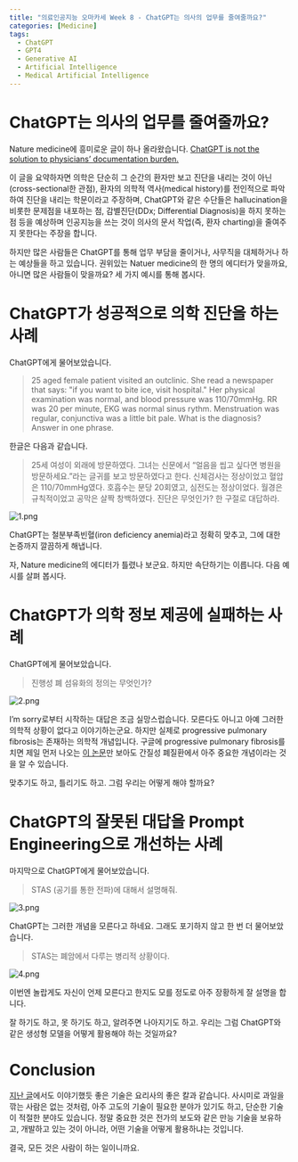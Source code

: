 ```yaml
---
title: "의료인공지능 오마카세 Week 8 - ChatGPT는 의사의 업무를 줄여줄까요?"
categories: [Medicine]
tags:
  - ChatGPT
  - GPT4
  - Generative AI
  - Artificial Intelligence
  - Medical Artificial Intelligence
---
```


# ChatGPT는 의사의 업무를 줄여줄까요?

Nature medicine에 흥미로운 글이 하나 올라왔습니다. [ChatGPT is not the solution to physicians’ documentation burden.](https://www.nature.com/articles/s41591-023-02341-4#citeas)

이 글을 요약하자면 의학은 단순히 그 순간의 환자만 보고 진단을 내리는 것이 아닌(cross-sectional한 관점), 환자의 의학적 역사(medical history)를 전인적으로 파악하여 진단을 내리는 학문이라고 주장하며, ChatGPT와 같은 수단들은 hallucination을 비롯한 문제점을 내포하는 점, 감별진단(DDx; Differential Diagnosis)을 하지 못하는 점 등을 예상하며 인공지능을 쓰는 것이 의사의 문서 작업(즉, 환자 charting)을 줄여주지 못한다는 주장을 합니다.

하지만 많은 사람들은 ChatGPT를 통해 업무 부담을 줄이거나, 사무직을 대체하거나 하는 예상들을 하고 있습니다. 권위있는 Natuer medicine의 한 명의 에디터가 맞을까요, 아니면 많은 사람들이 맞을까요? 세 가지 예시를 통해 봅시다.

# ChatGPT가 성공적으로 의학 진단을 하는 사례

ChatGPT에게 물어보았습니다.

> 25 aged female patient visited an outclinic. She read a newspaper that says: "if you want to bite ice, visit hospital." Her physical examination was normal, and blood pressure was 110/70mmHg. RR was 20 per minute, EKG was normal sinus rythm. Menstruation was regular, conjunctiva was a little bit pale. What is the diagnosis? Answer in one phrase.
> 

한글은 다음과 같습니다.

> 25세 여성이 외래에 방문하였다. 그녀는 신문에서 “얼음을 씹고 싶다면 병원을 방문하세요.”라는 글귀를 보고 방문하였다고 한다. 신체검사는 정상이었고 혈압은 110/70mmHg였다. 호흡수는 분당 20회였고, 심전도는 정상이었다. 월경은 규칙적이었고 공막은 살짝 창백하였다. 진단은 무엇인가? 한 구절로 대답하라.
> 

![1.png](/img/omakase6/1.png)

ChatGPT는 철분부족빈혈(iron deficiency anemia)라고 정확히 맞추고, 그에 대한 논증까지 깔끔하게 해냅니다.

자, Nature medicine의 에디터가 틀렸나 보군요. 하지만 속단하기는 이릅니다. 다음 예시를 살펴 봅시다.

# ChatGPT가 의학 정보 제공에 실패하는 사례

ChatGPT에게 물어보았습니다.

> 진행성 폐 섬유화의 정의는 무엇인가?
> 

![2.png](/img/omakase6/2.png)

I’m sorry로부터 시작하는 대답은 조금 실망스럽습니다. 모른다도 아니고 아예 그러한 의학적 상황이 없다고 이야기하는군요. 하지만 실제로 progressive pulmonary fibrosis는 존재하는 의학적 개념입니다. 구글에 progressive pulmonary fibrosis를 치면 제일 먼저 나오는 [이 논문](https://www.ekjm.org/journal/view.php?number=25832)만 보아도 간질성 폐질환에서 아주 중요한 개념이라는 것을 알 수 있습니다.

맞추기도 하고, 틀리기도 하고. 그럼 우리는 어떻게 해야 할까요?

# ChatGPT의 잘못된 대답을 Prompt Engineering으로 개선하는 사례

마지막으로 ChatGPT에게 물어보았습니다.

> STAS (공기를 통한 전파)에 대해서 설명해줘.
> 

![3.png](/img/omakase6/3.png)

ChatGPT는 그러한 개념을 모른다고 하네요. 그래도 포기하지 않고 한 번 더 물어보았습니다.

> STAS는 폐암에서 다루는 병리적 상황이다.
> 

![4.png](/img/omakase6/4.png)


이번엔 놀랍게도 자신이 언제 모른다고 한지도 모를 정도로 아주 장황하게 잘 설명을 합니다.

잘 하기도 하고, 못 하기도 하고, 알려주면 나아지기도 하고. 우리는 그럼 ChatGPT와 같은 생성형 모델을 어떻게 활용해야 하는 것일까요?

# Conclusion

[지난 글](https://jryoungw.github.io/posts/omakase_23_03_week4/)에서도 이야기했듯 좋은 기술은 요리사의 좋은 칼과 같습니다. 사시미로 과일을 깎는 사람은 없는 것처럼, 아주 고도의 기술이 필요한 분야가 있기도 하고, 단순한 기술이 적절한 분야도 있습니다. 정말 중요한 것은 전가의 보도와 같은 만능 기술을 보유하고, 개발하고 있는 것이 아니라, 어떤 기술을 어떻게 활용하냐는 것입니다.

결국, 모든 것은 사람이 하는 일이니까요.
